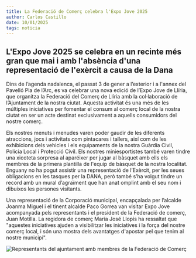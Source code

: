 ```yaml
---
title: La Federació de Comerç celebra l'Expo Jove 2025
author: Carlos Castillo
date: 10/01/2025
tags: noticia
---
```


## L'Expo Jove 2025 se celebra en un recinte més gran que mai i amb l'absència d'una representació de l'exèrcit a causa de la Dana

Dins de l’agenda nadalenca, el passat 3 de gener a l’exterior i a l'annex del Pavelló Pla de l’Arc, es va celebrar una nova edició de l’Expo Jove de Llíria, que organitza la Federació del Comerç de Llíria amb la col·laboració de l’Ajuntament de la nostra ciutat. Aquesta activitat és una més de les múltiples iniciatives per fomentar el consum al comerç local de la nostra ciutat en ser un acte destinat exclusivament a aquells consumidors del nostre comerç.

Els nostres menuts i menudes varen poder gaudir de les diferents atraccions, jocs i activitats com pintacares i tallers, així com de les exhibicions dels vehicles i els equipaments de la nostra Guàrdia Civil, Policia Local i Protecció Civil. Els nostres miniesportistes també varen tindre una xicoteta sorpresa al aparéixer per jugar al bàsquet amb ells els membres de la primera plantilla de l'equip de bàsquet de la nostra localitat. Enguany no ha pogut assistir una representació de l’Exèrcit, per les seues obligacions en les tasques per la DANA, però també s’ha volgut tindre un record amb un mural d’agraïment que han anat omplint amb el seu nom i dibuixos les persones visitants.

Una representació de la Corporació municipal, encapçalada per l’alcalde Joanma Miguel i el tinent alcalde Paco Gorrea van visitar Expo Jove acompanyada pels representants i el president de la Federació de comerç, Juan Motilla. La regidora de comerç María José Llopis ha ressaltat que "aquestes iniciatives ajuden a visibilitzar les iniciatives i la força del nostre comerç local, i són una mostra dels avantatges d'apostar pel que tenim al nostre municipi".


![Representants del ajuntament amb membres de la Federació de Comerç](/assets/continguts/recursos/20250111-Expojove.jpg "Representants del ajuntament amb membres de la Federació de Comerç")



